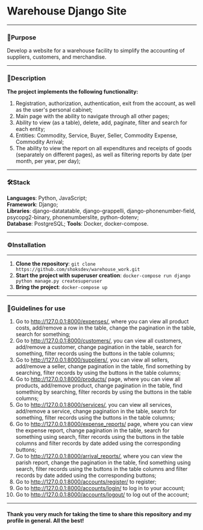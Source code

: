 # Warehouse Django Site

---

### 🎯Purpose

Develop a website for a warehouse facility to simplify the accounting of suppliers, customers, and merchandise.

---

### 📝Description

**The project implements the following functionality:**  
1) Registration, authorization, authentication, exit from the account, as well as the user's personal cabinet;  
2) Main page with the ability to navigate through all other pages;  
3) Ability to view (as a table), delete, add, paginate, filter and search for each entity;  
4) Entities: Commodity, Service, Buyer, Seller, Commodity Expense, Commodity Arrival;  
5) The ability to view the report on all expenditures and receipts of goods (separately on different pages), as well as filtering reports by date (per month, per year, per day);  

---

### 🛠️Stack

**Languages**: Python, JavaScript;  
**Framework**: Django;  
**Libraries**: django-datatatable, django-grappelli, django-phonenumber-field, psycopg2-binary, phonenumberslite, python-dotenv;  
**Database**: PostgreSQL;
**Tools**: Docker, docker-compose.

---

### ⚙️Installation

---

1) **Clone the repository**: ```git clone https://github.com/shoksdev/warehouse_work.git```  
2) **Start the project with superuser creation**: ```docker-compose run django python manage.py createsuperuser```  
3) **Bring the project**: ```docker-compose up```

---

### 📙Guidelines for use

1) Go to http://127.0.0.1:8000/expenses/, where you can view all product costs, add/remove a row in the table, change the pagination in the table, search for something;  
2) Go to http://127.0.0.1:8000/customers/, you can view all customers, add/remove a customer, change pagination in the table, search for something, filter records using the buttons in the table columns;  
3) Go to http://127.0.0.1:8000/suppliers/, you can view all sellers, add/remove a seller, change pagination in the table, find something by searching, filter records by using the buttons in the table columns;  
4) Go to http://127.0.0.1:8000/products/ page, where you can view all products, add/remove product, change pagination in the table, find something by searching, filter records by using the buttons in the table columns;  
5) Go to http://127.0.0.1:8000/services/, you can view all services, add/remove a service, change pagination in the table, search for something, filter records using the buttons in the table columns;  
6) Go to http://127.0.0.1:8000/expense_reports/ page, where you can view the expense report, change pagination in the table, search for something using search, filter records using the buttons in the table columns and filter records by date added using the corresponding buttons;  
7) Go to http://127.0.0.1:8000/arrival_reports/, where you can view the parish report, change the pagination in the table, find something using search, filter records using the buttons in the table columns and filter records by date added using the corresponding buttons;  
8) Go to http://127.0.0.1:8000/accounts/register/ to register;  
9) Go to http://127.0.0.1:8000/accounts/login/ to log in to your account;  
10) Go to http://127.0.0.1:8000/accounts/logout/ to log out of the account;  

---

#### Thank you very much for taking the time to share this repository and my profile in general. All the best!
